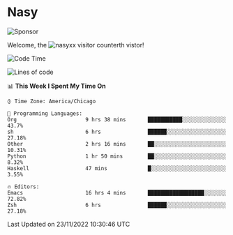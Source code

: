 # Nasy

<!--
<p align="center">
<img height="200" src="https://github-readme-stats.vercel.app/api?username=nasyxx&count_private=true&show_icons=true&theme=dracula&include_all_commits=true"/>
<img height="200" src="https://github-readme-stats.vercel.app/api/top-langs/?username=nasyxx&theme=dracula&hide=html,jupyter+notebook&count_private=true&show_icons=true"/>
</p>

  
----------------
-->

![Sponsor](https://img.shields.io/static/v1.svg?label=Sponsor&message=%E2%9D%A4&logo=GitHub&style=flat&color=pink)
 
Welcome, the ![nasyxx visitor counter](https://count.getloli.com/get/@nasyxx?theme=rule34)th vistor!
 
<!--START_SECTION:waka-->
![Code Time](http://img.shields.io/badge/Code%20Time-2%2C860%20hrs%2012%20mins-blue)

![Lines of code](https://img.shields.io/badge/From%20Hello%20World%20I%27ve%20Written-5%20Million%20lines%20of%20code-blue)

📊 **This Week I Spent My Time On** 

```text
⌚︎ Time Zone: America/Chicago

💬 Programming Languages: 
Org                      9 hrs 38 mins       ███████████░░░░░░░░░░░░░░   43.7% 
sh                       6 hrs               ██████░░░░░░░░░░░░░░░░░░░   27.18% 
Other                    2 hrs 16 mins       ██░░░░░░░░░░░░░░░░░░░░░░░   10.31% 
Python                   1 hr 50 mins        ██░░░░░░░░░░░░░░░░░░░░░░░   8.32% 
Haskell                  47 mins             █░░░░░░░░░░░░░░░░░░░░░░░░   3.55%

🔥 Editors: 
Emacs                    16 hrs 4 mins       ██████████████████░░░░░░░   72.82% 
Zsh                      6 hrs               ██████░░░░░░░░░░░░░░░░░░░   27.18%

```


 Last Updated on 23/11/2022 10:30:46 UTC
<!--END_SECTION:waka-->

<!-- ![visitors](https://visitor-badge.laobi.icu/badge?page_id=nasyxx.nasyxx) -->
